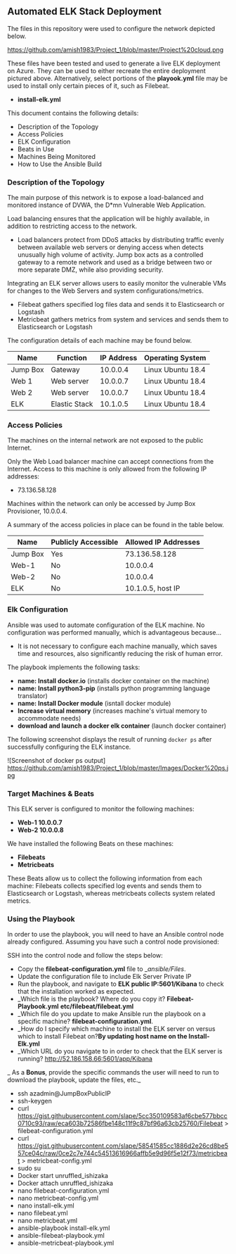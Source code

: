 ## Automated ELK Stack Deployment

The files in this repository were used to configure the network depicted below.

https://github.com/amish1983/Project_1/blob/master/Project%20cloud.png

These files have been tested and used to generate a live ELK deployment on Azure. They can be used to either recreate the entire deployment pictured above. Alternatively, select portions of the __playook.yml__ file may be used to install only certain pieces of it, such as Filebeat.

- __install-elk.yml__

This document contains the following details:
- Description of the Topology
- Access Policies
- ELK Configuration
- Beats in Use
- Machines Being Monitored
- How to Use the Ansible Build


### Description of the Topology

The main purpose of this network is to expose a load-balanced and monitored instance of DVWA, the D*mn Vulnerable Web Application.

Load balancing ensures that the application will be highly available, in addition to restricting access to the network.
- Load balancers protect from DDoS attacks by distributing traffic evenly between available web servers or denying access when detects unusually high volume of activity. Jump box acts as a controlled gateway to a remote network and used as a bridge between two or more separate DMZ, while also providing security.

Integrating an ELK server allows users to easily monitor the vulnerable VMs for changes to the Web Servers and system configurations/metrics.
- Filebeat gathers specified log files data and sends it to Elasticsearch or Logstash
- Metricbeat gathers metrics from system and services and sends them to Elasticsearch or Logstash

The configuration details of each machine may be found below.

| Name     | Function       | IP Address | Operating System |
|----------|----------      |------------|------------------|
| Jump Box | Gateway        | 10.0.0.4   | Linux Ubuntu 18.4|
| Web 1    | Web server     | 10.0.0.7   | Linux Ubuntu 18.4|
| Web 2    | Web server     | 10.0.0.7   | Linux Ubuntu 18.4|
| ELK      | Elastic Stack  | 10.1.0.5   | Linux Ubuntu 18.4|

### Access Policies

The machines on the internal network are not exposed to the public Internet. 

Only the Web Load balancer machine can accept connections from the Internet. Access to this machine is only allowed from the following IP addresses:
- 73.136.58.128

Machines within the network can only be accessed by Jump Box Provisioner, 10.0.0.4.

A summary of the access policies in place can be found in the table below.

| Name     | Publicly Accessible | Allowed IP Addresses |
|----------|---------------------|----------------------|
| Jump Box | Yes                 | 73.136.58.128        |
| Web-1    | No                  | 10.0.0.4             |
| Web-2    | No                  | 10.0.0.4             |
| ELK      | No                  | 10.1.0.5, host IP    |

### Elk Configuration

Ansible was used to automate configuration of the ELK machine. No configuration was performed manually, which is advantageous because...
- It is not necessary to configure each machine manually, which saves time and resources, also significantly reducing the risk of human error.

The playbook implements the following tasks:
- __name: Install docker.io__ (installs docker container on the machine)
- __name: Install python3-pip__ (installs python programming language translator)
- __name: Install Docker module__ (isntall docker module)
- __Increase virtual memory__ (increases machine's virtual memory to accommodate needs)
- __download and launch a docker elk container__ (launch docker container)

The following screenshot displays the result of running `docker ps` after successfully configuring the ELK instance.

![Screenshot of docker ps output] https://github.com/amish1983/Project_1/blob/master/Images/Docker%20ps.jpg

### Target Machines & Beats
This ELK server is configured to monitor the following machines:
- __Web-1 10.0.0.7__
- __Web-2 10.0.0.8__

We have installed the following Beats on these machines:
- __Filebeats__
- __Metricbeats__

These Beats allow us to collect the following information from each machine:
Filebeats collects specified log events and sends them to Elasticsearch or Logstash, whereas metricbeats collects system related metrics.

### Using the Playbook
In order to use the playbook, you will need to have an Ansible control node already configured. Assuming you have such a control node provisioned: 

SSH into the control node and follow the steps below:
- Copy the __filebeat-configuration.yml__ file to __ansible/_Files__.
- Update the configuration file to include Elk Server Private IP
- Run the playbook, and navigate to __ELK public IP:5601/Kibana__ to check that the installation worked as expected.
- _Which file is the playbook? Where do you copy it? __Filebeat-Playbook.yml__  __etc/filebeat/filebeat.yml__
- _Which file do you update to make Ansible run the playbook on a specific machine? __filebeat-configuration.yml__. 
- _How do I specify which machine to install the ELK server on versus which to install Filebeat on?__By updating host name on the Install-Elk.yml__
- _Which URL do you navigate to in order to check that the ELK server is running? http://52.186.158.66:5601/app/Kibana

_ As a **Bonus**, provide the specific commands the user will need to run to download the playbook, update the files, etc._
- ssh azadmin@JumpBoxPublicIP
- ssh-keygen
- curl https://gist.githubusercontent.com/slape/5cc350109583af6cbe577bbcc0710c93/raw/eca603b72586fbe148c11f9c87bf96a63cb25760/Filebeat > filebeat-configuration.yml
- curl https://gist.githubusercontent.com/slape/58541585cc1886d2e26cd8be557ce04c/raw/0ce2c7e744c54513616966affb5e9d96f5e12f73/metricbeat > metricbeat-config.yml
- sudo su
- Docker start unruffled_ishizaka
- Docker attach unruffled_ishizaka
- nano filebeat-configuration.yml
- nano metricbeat-config.yml
- nano install-elk.yml
- nano filebeat.yml
- nano metricbeat.yml
- ansible-playbook install-elk.yml
- ansible-filebeat-playbook.yml
- ansible-metricbeat-playbook.yml
